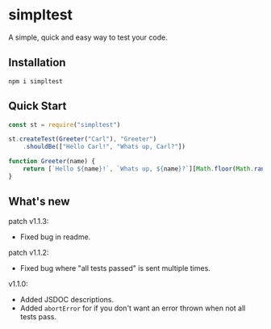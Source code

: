 # simpltest
A simple, quick and easy way to test your code.
## Installation
```shell
npm i simpltest
```
## Quick Start
```js
const st = require("simpltest")

st.createTest(Greeter("Carl"), "Greeter")
    .shouldBe(["Hello Carl!", "Whats up, Carl?"])

function Greeter(name) {
    return [`Hello ${name}!`, `Whats up, ${name}?`][Math.floor(Math.random()*2)]
}
```
## What's new
patch v1.1.3:
- Fixed bug in readme.

patch v1.1.2:
- Fixed bug where "all tests passed" is sent multiple times.

v1.1.0:
- Added JSDOC descriptions.
- Added `abortError` for if you don't want an error thrown when not all tests pass.